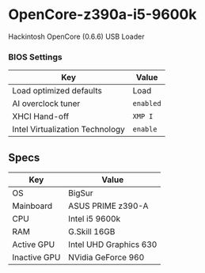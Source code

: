 # OpenCore-z390a-i5-9600k
Hackintosh OpenCore (0.6.6) USB Loader

### BIOS Settings

| Key | Value |  
|---|---|
| Load optimized defaults | Load |
| AI overclock tuner | `enabled` |
| XHCI Hand-off | `XMP I` |
| Intel Virtualization Technology | `enable` |

## Specs

| Key | Value |  
|---|---|
| OS | BigSur |
| Mainboard | ASUS PRIME z390-A |
| CPU | Intel i5 9600k |
| RAM | G.Skill 16GB |
| Active GPU | Intel UHD Graphics 630 |
| Inactive GPU | NVidia GeForce 960 |
